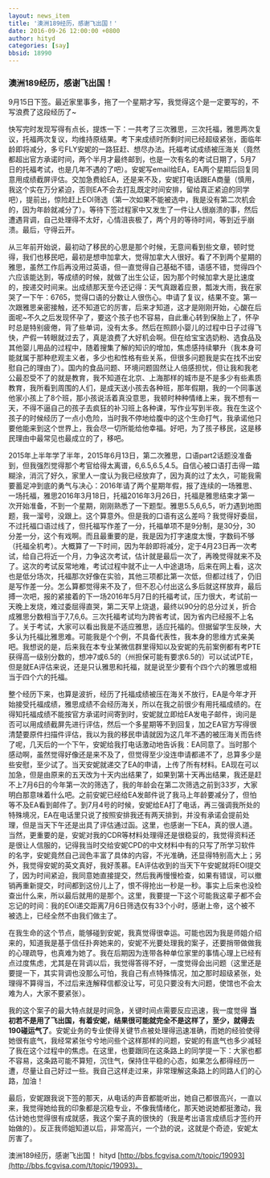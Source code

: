 ```yaml
---
layout: news_item
title: '澳洲189经历，感谢飞出国！'
date: 2016-09-26 12:00:00 +0800
author: hityd
categories: [say]
bbsid: 18990
---
```


### 澳洲189经历，感谢飞出国！

9月15日下签。最近家里事多，拖了一个星期才写，我觉得这个是一定要写的，不写浪费了这段经历了~
    
快写完时发现写得有点长，提炼一下：一共考了三次雅思，三次托福，雅思两次复议，托福两次复议，均维持原结果。考下来成绩时所剩时间已经超级紧张，面临年龄即将减分，多亏FLY安妮的一路狂赶、想尽办法。托福考试成绩被压海关（竟然都超出官方承诺时间，两个半月才最终邮到，也是一次有名的考试日期了，5月7日的托福考试，也是几年不遇的了吧）。安妮写email给EA，EA两个星期后回复同意用成绩截屏评估。交加急费給EA，还是来不及，安妮打电话跟EA商量（慎用，我这个实在万分紧迫，否则EA不会去打乱既定时间安排，留给真正紧迫的同学吧），提前出，惊险赶上EOI筛选（第一次如果不能被选中，我是没有第二次机会的，因为年龄就减分了）。等待下签过程家中又发生了一件让人很崩溃的事，然后遭遇背调，自己处理得不太好，心情沮丧极了，两个月的等待时间，等到近乎崩溃。最后，守得云开。
    
从三年前开始说，最初动了移民的心思是那个时候，无意间看到些文章，顿时觉得，我们也移民吧，最初是想申加拿大，觉得加拿大人很好。看了不到两个星期的雅思，虽然工作后再没用过英语，但一直觉得自己基础不错，语感不错，觉得四个六应该能达到，等成绩的时候，就做了出生公证，因为那个时候加拿大是比速度的，按递交时间来。出成绩那天至今还记得：天气真跟着应景，瓢泼大雨，我在家哭了一下午：6765，觉得口语的分数让人很伤心。申请了复议，结果不变。第一次跟雅思亲密接触，还不知道它的厉害，后来才知道，这才是刚刚开始，心酸在后面呢~不久之后发现怀孕了，要这个孩子也不容易，自此重心转到保胎上了，怀孕时总是特别疲倦，背了些单词，没有太多。然后在照顾小婴儿的过程中日子过得飞快，产假一转眼就过去了，真是浪费了大好机会啊。但在给宝宝选奶粉、选食品及其他婴儿用品的过程中，随着搜集了解的知识的增加，焦虑感持续攀升（我本身可能就属于那种悲观主义者，多少也和性格有些关系，但很多问题我是实在找不出安慰自己的理由了）。国内的食品问题、环境问题固然让人倍感担忧，但让我和我老公最忍受不了的就是教育，我不知道在北京、上海那样的城市是不是多少有些素质教育，我所看到周围的人们，是成天送小孩去各种班，那年假期，我的一个同事送他家小孩上了8个班，那小孩说活着真没意思，我顿时种种情绪上来，我不想有一天，不得不逼自己的孩子去疯狂的补习班上各种课，写作业写到半夜。我在生这个孩子的时候经历了一点小危险，当时我不停地给腹中的这个生命打气，我承诺他只要他能来到这个世界上，我会尽一切所能给他幸福。好吧，为了孩子移民，这是移民理由中最常见也最成立的了，移吧。
    
2015年上半年学了半年，2015年6月13日，第二次雅思，口语part2话题没准备到，但我强烈觉得那个考官给得太离谱，6,6.5,6.5,4.5。自信心被口语打击得一踏糊涂，消沉了好久，家里人一度认为我已经放弃了，因为真的过了太久，可能我需要蓄足冲到底的勇气与决心：2016年请了两个星期年假，报了连续的一场雅思、一场托福，雅思2016年3月18日，托福2016年3月26日，托福是雅思结束才第一次开始准备，不到一个星期，刚刚熟悉了一下题型。雅思5.5,6,6,5，听力遇到地图题，我一溜号，没跟上。这个算意外。但是我的口语有这么差吗？我觉得好委屈，不过托福口语过线了，但托福写作差了一分，托福单项不是9分制，是30分，30分差一分，这个有戏啊。而且最重要的是，我是因为打字速度太慢，字数码不够（托福全机考）。大概算了一下时间，因为年龄即将减分，定于4月23日再一次考试，给自己将近一个月，力争这次考试，估计就是最后一次了，再晚觉得就来不及了。这次的考试反常地难，考试过程中就不止一人中途退场，后来在网上看，这次也是低分场次，托福那次好像在实验，其他三项都比第一次低，但都过线了，仍旧是写作差一分。怎么算都觉得来不及了，但不忍心付出这么多后就这样放弃，最后搏一次吧，报的紧接着的下一场2016年5月7日的托福考试，压力很大，考试前一天晚上发烧，难过委屈得直哭，第二天早上烧退，最终以90分的总分过关，折合成雅思分数相当于7,7,6,6。三次托福考试均为跨省考试，因为省内已经报不上名了。关于考试，大家可以看出我是不适应雅思，适应托福的。但据留学生反映，大多认为托福比雅思难。可能我是个个例，不具备代表性，我本身的思维方式亲美吧。我想说的是，后来我在本专业某微信群里得知以及安妮的先前案例都有考PTE获得高一级别分数的，想冲7或6.5的（州担保可能有要求6.5的）可以试试PTE，但是就EA评估来说，还是只认雅思和托福，就是说至少要有个四个六的雅思或相当于四个六的托福。
    
整个经历下来，也算是波折，经历了托福成绩被压在海关不放行，EA是今年才开始接受托福成绩，雅思成绩不会经历海关，所以在我之前很少有用托福成绩的。在得知托福成绩不能按官方承诺时间寄到时，安妮就立即给EA发电子邮件，询问是否可以用成绩截屏先进行评估，然后一个多星期等不到回复，加之EA官方写得很清楚要原件扫描件评估，我以为我的移民申请就因为这几年不遇的被压海关而告终了呢，几天后的一个下午，安妮给我打电话激动地告诉我：EA同意了。当时那个感动啊，虽然觉得好像还是来不及了，但觉得至少没连申请都递不了，总算多少是些安慰，至少试了。当天安妮就递交了EA的申请，上传了所有材料。EA现在可以加急，但是由原来的五天改为十天内出结果了，如果到第十天再出结果，我还是赶不上7月6日的今年第一次的筛选了，我的年龄会在第二次筛选之前到33岁，大家明白那意味着什么吧。之前安妮已经给EA发邮件说了我马上年龄要减分了，但怕等不及EA看到邮件了。到7月4号的时候，安妮给EA打了电话，再三强调我所处的特殊境况，EA在电话里只说了按照安排我还有两天排到，并没有承诺会提前处理，但是当天下午还是出具了评估通过函。这里，也感谢一下EA，真的很人道。当然，更重要的是，安妮对我的CDR等材料处理得还是很稳妥的，我觉得资料还是很让人信服的，记得我当时交给安妮CPD的中文材料中有的只写了所学习软件的名字，安妮竟然自己润色丰富了具体的内容，不光准确，还显得特别高大上；另外，我觉得安妮的英文真好，我好羡慕。EA评估收到的当天下午安妮就将EOI提交了，因为时间紧迫，我同意她直接提交，然后我再慢慢检查，如果有错误，可以撤销再重新提交，时间都到这份儿上了，恨不得抢出一秒是一秒。事实上后来也没检查出什么来，所以最后就用的是那个。这里，我要提一下这个可能我这辈子都不会忘记的时间：我的EOI递交距离7月6日筛选仅有33个小时，感谢上帝，这个被不被选上，已经全然不由我们做主了。
    
在我生命的这个节点，能够碰到安妮，我真觉得很幸运。可能也因为我是师姐介绍来的，知道我是基于信任扑奔她来的，安妮不光要处理我的案子，还要捎带做做我的心理疏导，也真难为她了。我在后期因为连带各种单位家里的事情心理上已经有点过度焦虑，尤其是在背调以后，我觉得答得不好，一度觉得会出问题（这里还是要提一下，其实背调也没那么可怕，我自己有点特殊情况，加之那时超级紧张，处理得不算得当，不过后来连解释信都没让写，可见只要没有大问题，使馆也不会太难为人，大家不要紧张）。
    
我的这个案子的最大特点就是时间急，关键时间点需要反应迅速，我一度觉得 **当初若不是用了飞出国，有着安妮，结果很可能就完全不是这样了，至少，就得去190碰运气了**。安妮业务的专业使得关键节点被处理得迅速准确，而她的经验使得她很有底气，我经常紧张兮兮地问些个这样那样的问题，安妮的有底气也多少减轻了我在这个过程中的焦虑。在这里，也要跟同在这条路上的同学提一下：大家也都不容易，这条路可能不算短，沉住气，保持住平稳的心态，如果怎么都得经历一遭，尽量让自己好过一些。我自己这样走过来，非常理解这条路上的同路人们的心路，加油！
    
最后，安妮跟我说下签的那天，从电话的声音都能听出，她自己都很高兴，一直以来，我觉得她给我的印象都是沉稳专业，不像我情绪化，那天她说她都挺激动，我估计她也觉得很有成就感，我这个案子真的很快的（我是考出语言成绩后才签约开始做的）。反正我师姐知道以后，非常高兴，一个劲的说，这就是个奇迹，安妮太厉害了。

澳洲189经历，感谢飞出国！ hityd [http://bbs.fcgvisa.com/t/topic/19093](http://bbs.fcgvisa.com/t/topic/19093)。